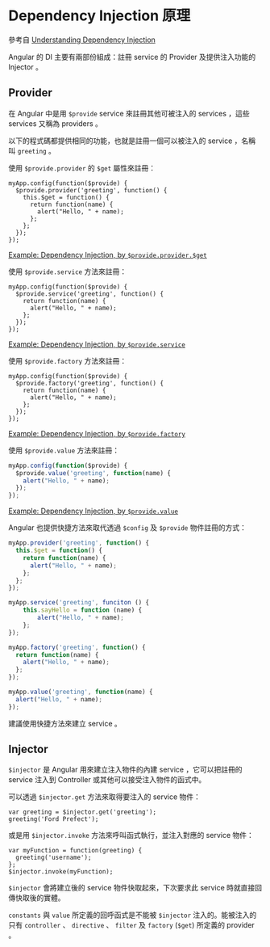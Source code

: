 # Dependency Injection 原理

參考自 [Understanding Dependency Injection](https://github.com/angular/angular.js/wiki/Understanding-Dependency-Injection)

Angular 的 DI 主要有兩部份組成：註冊 service 的 Provider 及提供注入功能的 Injector 。

## Provider

在 Angular 中是用 `$provide` service 來註冊其他可被注入的 services ，這些 services 又稱為 providers 。

以下的程式碼都提供相同的功能，也就是註冊一個可以被注入的 service ，名稱叫 `greeting` 。

使用 `$provide.provider` 的 `$get` 屬性來註冊：

    myApp.config(function($provide) {
      $provide.provider('greeting', function() {
        this.$get = function() {
          return function(name) {
            alert("Hello, " + name);
          };
        };
      });
    });

[Example: Dependency Injection, by `$provide.provider.$get`](http://codepen.io/jaceju/pen/kdqgi)

使用 `$provide.service` 方法來註冊：

    myApp.config(function($provide) {
      $provide.service('greeting', function() {
        return function(name) {
          alert("Hello, " + name);
        };
      });
    });

[Example: Dependency Injection, by `$provide.service`](http://codepen.io/jaceju/pen/ljDCr)

使用 `$provide.factory` 方法來註冊：

    myApp.config(function($provide) {
      $provide.factory('greeting', function() {
        return function(name) {
          alert("Hello, " + name);
        };
      });
    });

[Example: Dependency Injection, by `$provide.factory`](http://codepen.io/jaceju/pen/Gldhq)

使用 `$provide.value` 方法來註冊：

```js
myApp.config(function($provide) {
  $provide.value('greeting', function(name) {
    alert("Hello, " + name);
  });
});
```

[Example: Dependency Injection, by `$provide.value`](http://codepen.io/jaceju/pen/kKjnf)

Angular 也提供快捷方法來取代透過 `$config` 及 `$provide` 物件註冊的方式：

```js
myApp.provider('greeting', function() {
  this.$get = function() {
    return function(name) {
      alert("Hello, " + name);
    };
  };
});
```
```js
myApp.service('greeting', funciton () {
    this.sayHello = function (name) {
        alert("Hello, " + name);
    };
});
```
```js
myApp.factory('greeting', function() {
  return function(name) {
    alert("Hello, " + name);
  };
});
```
```js
myApp.value('greeting', function(name) {
  alert("Hello, " + name);
});
```

建議使用快捷方法來建立 service 。

<script src="https://gist.github.com/Mithrandir0x/3639232.js"></script>

## Injector

`$injector` 是 Angular 用來建立注入物件的內建 service ，它可以把註冊的 service 注入到 Controller 或其他可以接受注入物件的函式中。

可以透過 `$injector.get` 方法來取得要注入的 service 物件：

    var greeting = $injector.get('greeting');
    greeting('Ford Prefect');

或是用 `$injector.invoke` 方法來呼叫函式執行，並注入對應的 service 物件：

    var myFunction = function(greeting) {
      greeting('username');
    };
    $injector.invoke(myFunction);

`$injector` 會將建立後的 service 物件快取起來，下次要求此 service 時就直接回傳快取後的實體。

`constants` 與 `value` 所定義的回呼函式是不能被 `$injector` 注入的。能被注入的只有 `controller` 、 `directive` 、 `filter` 及 `factory` (`$get`) 所定義的 provider 。
